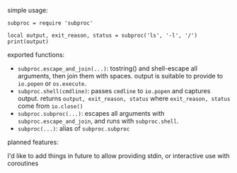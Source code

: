 simple usage:

```
subproc = require 'subproc'

local output, exit_reason, status = subproc('ls', '-l', '/')
print(output)
```

exported functions:

- `subproc.escape_and_join(...)`: tostring() and shell-escape all arguments,
  then join them with spaces. output is suitable to provide to `io.popen` or
  `os.execute`.
- `subproc.shell(cmdline)`: passes `cmdline` to `io.popen` and captures output.
  returns `output, exit_reason, status` where `exit_reason, status` come from
  `io.close()`
- `subproc.subproc(...)`: escapes all arguments with `subproc.escape_and_join`,
  and runs with `subproc.shell`.
- `subproc(...)`: alias of `subproc.subproc`

planned features:

I'd like to add things in future to allow providing stdin, or interactive use
with coroutines

